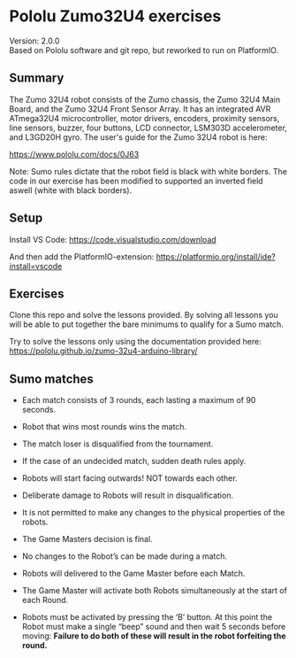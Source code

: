 # Pololu Zumo32U4 exercises

Version: 2.0.0<br/>
Based on Pololu software and git repo, but reworked to run on PlatformIO.<br/>

## Summary

The Zumo 32U4 robot consists of the Zumo chassis, the Zumo 32U4 Main Board, and the Zumo 32U4 Front Sensor Array.  It has an integrated AVR ATmega32U4 microcontroller, motor drivers, encoders, proximity sensors, line sensors, buzzer, four buttons, LCD connector, LSM303D accelerometer, and L3GD20H gyro.  The user's guide for the Zumo 32U4 robot is here:

https://www.pololu.com/docs/0J63

Note: Sumo rules dictate that the robot field is black with white borders. The code in our exercise has been modified to supported an inverted field aswell (white with black borders).

## Setup

Install VS Code: https://code.visualstudio.com/download

And then add the PlatformIO-extension: https://platformio.org/install/ide?install=vscode

## Exercises

Clone this repo and solve the lessons provided. By solving all lessons you will be able to put together the bare minimums to qualify for a Sumo match.

Try to solve the lessons only using the documentation provided here: https://pololu.github.io/zumo-32u4-arduino-library/

## Sumo matches

- Each match consists of 3 rounds, each lasting a maximum of 90 seconds.

- Robot that wins most rounds wins the match.

- The match loser is disqualified from the tournament.

- If the case of an undecided match, sudden death rules apply.

- Robots will start facing outwards! NOT towards each other.

- Deliberate damage to Robots will result in disqualification.

- It is not permitted to make any changes to the physical properties of the robots.

- The Game Masters decision is final.

- No changes to the Robot’s can be made during a match.

- Robots will delivered to the Game Master before each Match.

- The Game Master will activate both Robots simultaneously at the start of each Round.

- Robots must be activated by pressing the ‘B’ button. At this point the Robot must make a single “beep” sound and then wait 5 seconds before moving: <b>Failure to do both of these will result in the robot forfeiting the round.</b>

